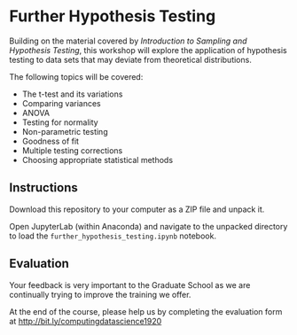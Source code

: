 # Further Hypothesis Testing

Building on the material covered by *Introduction to Sampling and Hypothesis Testing*, this workshop will explore the application of hypothesis testing to data sets that may deviate from theoretical distributions.

The following topics will be covered:

- The t-test and its variations
- Comparing variances
- ANOVA
- Testing for normality
- Non-parametric testing
- Goodness of fit
- Multiple testing corrections
- Choosing appropriate statistical methods


## Instructions
Download this repository to your computer as a ZIP file and unpack it.

Open JupyterLab (within Anaconda) and navigate to the unpacked directory to load the `further_hypothesis_testing.ipynb` notebook.

<!--
Alternatively, you can run the notebooks online using Binder: [![Binder](https://mybinder.org/badge_logo.svg)](https://mybinder.org/v2/gh/johnpinney/sampling_and_hypothesis_testing/master?urlpath=lab)
-->

## Evaluation

Your feedback is very important to the Graduate School as we are continually trying to improve the training we offer.

At the end of the course, please help us by completing the evaluation form at
http://bit.ly/computingdatascience1920

